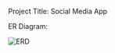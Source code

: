 Project Title: Social Media App

ER Diagram:

![ERD](https://user-images.githubusercontent.com/103986892/176352068-56b57273-fda3-464d-8b76-7caa8fa51c75.png)
